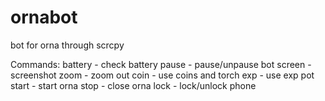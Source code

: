 # ornabot
 bot for orna through scrcpy

Commands:
battery - check battery
pause - pause/unpause bot
screen - screenshot
zoom - zoom out
coin - use coins and torch
exp - use exp pot
start - start orna
stop - close orna
lock - lock/unlock phone
